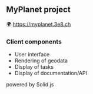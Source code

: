 ## MyPlanet project

🌍 https://myplanet.3e8.ch

### Client components
- User interface
- Rendering of geodata
- Display of tasks
- Display of documentation/API

powered by Solid.js



